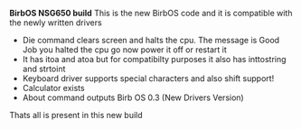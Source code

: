**BirbOS NSG650 build**
This is the new BirbOS code and it is compatible with the newly written drivers
* Die command clears screen and halts the cpu. The message is Good Job you halted the cpu go now power it off or restart it
* It has itoa and atoa but for compatibilty purposes it also has inttostring and strtoint
* Keyboard driver supports special characters and also shift support!
* Calculator exists
* About command outputs Birb OS 0.3 (New Drivers Version)



Thats all is present in this new build